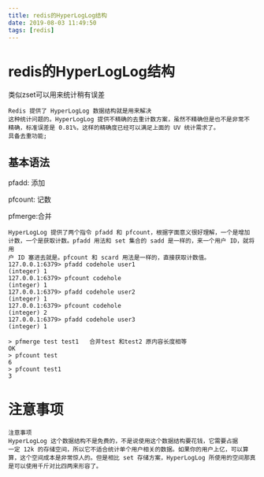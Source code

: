 ```yaml
---
title: redis的HyperLogLog结构
date: 2019-08-03 11:49:50
tags: [redis]
---
```


# redis的HyperLogLog结构

类似zset可以用来统计稍有误差

```
Redis 提供了 HyperLogLog 数据结构就是用来解决
这种统计问题的。HyperLogLog 提供不精确的去重计数方案，虽然不精确但是也不是非常不
精确，标准误差是 0.81%，这样的精确度已经可以满足上面的 UV 统计需求了。
具备去重功能;
```



## 基本语法

pfadd: 添加 

pfcount: 记数

pfmerge:合并

<!--more-->

```
HyperLogLog 提供了两个指令 pfadd 和 pfcount，根据字面意义很好理解，一个是增加
计数，一个是获取计数。pfadd 用法和 set 集合的 sadd 是一样的，来一个用户 ID，就将用
户 ID 塞进去就是。pfcount 和 scard 用法是一样的，直接获取计数值。
127.0.0.1:6379> pfadd codehole user1
(integer) 1
127.0.0.1:6379> pfcount codehole
(integer) 1
127.0.0.1:6379> pfadd codehole user2
(integer) 1
127.0.0.1:6379> pfcount codehole
(integer) 2
127.0.0.1:6379> pfadd codehole user3
(integer) 1
```

```
> pfmerge test test1   合并test 和test2 原内容长度相等
OK
> pfcount test
6
> pfcount test1
3
```



# 注意事项

```
注意事项
HyperLogLog 这个数据结构不是免费的，不是说使用这个数据结构要花钱，它需要占据
一定 12k 的存储空间，所以它不适合统计单个用户相关的数据。如果你的用户上亿，可以算
算，这个空间成本是非常惊人的。但是相比 set 存储方案，HyperLogLog 所使用的空间那真
是可以使用千斤对比四两来形容了。
```

